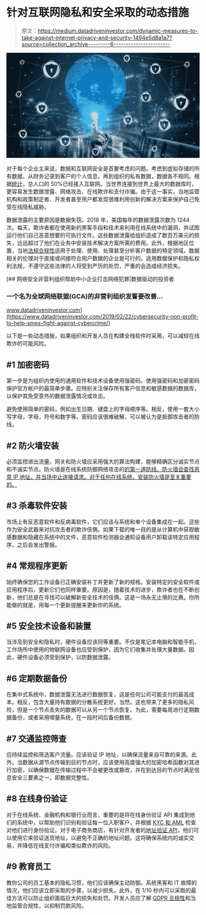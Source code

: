 # 针对互联网隐私和安全采取的动态措施

> 原文：<https://medium.datadriveninvestor.com/dynamic-measures-to-take-against-internet-privacy-and-security-1494e5d8a1a7?source=collection_archive---------6----------------------->

![](img/412d5e9c66300dedbd341245fd76f178.png)

对于每个企业主来说，数据和互联网安全是首要考虑的问题。考虑到虚拟存储的所有数据，从财务记录到客户的个人信息，再到组织的私有数据，数据各不相同。根据[统计](https://www.statista.com/topics/2476/online-privacy/)，总人口的 50%已经接入互联网。当世界连接到世界上最大的数据库时，更容易发生数据泄露、网络攻击、在线欺诈和支付诈骗。由于这一事实，当地监管机构和政策制定者、开发者甚至用户都发现很难利用创新的解决方案来保护自己免受在线隐私威胁。

数据泄露的主要原因是数据失窃。2018 年，美国每年的数据泄露次数为 1244 次。每天，欺诈者都在使用新的黑客手段和技术来利用在线系统中的漏洞，并试图运行他们自己恶意想要的可执行文件。这些数据泄露给组织造成了数百万美元的损失，远远超过了他们在业务中安装技术解决方案所需的费用。此外，根据地区位置，当地[法规合规性](https://shuftipro.com/blogs/shufti-pro-gdpr-review-2018-protected-clients-regulatory-fines/)适用于处理、使用、处理甚至分析客户数据的特定领域。数据相关的伦理对于直接或间接符合用户数据的企业是可行的。适用数据保护和隐私权利法规，不遵守这些法律的人将受到严厉的处罚，严重的会造成经济损失。

[](https://www.datadriveninvestor.com/2019/02/22/cybersecurity-non-profit-to-help-smes-fight-against-cybercrime/) [## 网络安全非营利组织帮助中小企业打击网络犯罪|数据驱动的投资者

### 一个名为全球网络联盟(GCA)的非营利组织发誓要改善…

www.datadriveninvestor.com](https://www.datadriveninvestor.com/2019/02/22/cybersecurity-non-profit-to-help-smes-fight-against-cybercrime/) 

以下是一些动态措施，如果组织和开发人员在构建全栈软件时采用，可以减轻在线欺诈的可能风险。

## **#1 加密密码**

第一步是为组织内使用的通用软件和技术设备使用强密码。使用强密码和加密密码保护官方帐户的最简单步骤。应特别关注保存所有客户信息和敏感数据的数据库，以保护其免受意外的数据泄露情况或攻击。

避免使用简单的密码，例如出生日期、键盘上的字母顺序等。相反，使用一套大小写字母，字母，符号和数字等。密码应该很难破解，可以被认为是抵御攻击者的防线。

## **#2 防火墙安装**

必须监控进出流量。网关和防火墙应采用强大的算法构建，能够精确区分诚实节点和不诚实节点。防火墙是在线系统防御网络攻击的[的第一道防线。防火墙会查找恶意 IP 地址，并当场中止连接请求。对于任何在线系统，安装防火墙是至关重要的。](https://shuftipro.com/blogs/identity-theft-protection-8-security-issues-every-business-needs-to-deal-in-2019/)

## **#3 杀毒软件安装**

市场上有反恶意软件和反病毒软件，它们应该与系统和单个设备集成在一起。这些作为安全武器来对抗攻击者的欺诈伎俩。如果下载的唯一目的是从计算机中获取敏感数据和隐藏在系统中的文件，恶意软件检测器会通知设备用户卸载该特定应用程序，之后会发出警报。

## **#4 常规程序更新**

始终确保您的工作设备已正确安装补丁并更新了新的规格。安装特定的安全软件或应用程序后，更新它们也同样重要。原因是，随着技术的进步，欺诈者也在不断创新，他们总是在寻找可以破解新安全技术的伎俩。这是一场永无止境的比赛。你所能做的就是，用每一个更新提醒来更新你的系统。

## **#5 安全技术设备和装置**

当涉及到安全和隐私时，硬件设备应该同等重要。不仅是笔记本电脑和智能手机，工作场所中使用的物联网设备也应受到保护，因为它们收集并处理大量数据。因此，硬件设备必须受到保护，以防数据泄露。

## **#6 定期数据备份**

在集中式系统中，数据泄露无法进行数据恢复，这是任何公司可能支付的最高成本。相反，包含大量持有数据的分散系统更好。当然，这也带来了更多的隐私风险，但是一个节点丢失的数据可以从另一个节点恢复。为此，需要每周进行定期数据备份，或者采用增量系统，在一段时间后备份数据。

## **#7 交通监控筛查**

应持续监控和筛选客户流量。应该验证 IP 地址，以确保流量来自可靠的来源。此外，当数据从源节点传输到目的节点时，应该使用高度强大的加密哈希函数对其进行加密，以确保数据在传输过程中不会被更改或篡改，并在到达目的节点时满足信息安全三要素之一，即数据完整性。

## **#8 在线身份验证**

对于在线系统、金融机构和银行业而言，重要的是将在线身份验证 API 集成到他们的系统中，以帮助他们识别和验证每一位入职客户，并根据 [KYC 和 AML](https://shuftipro.com/globally-trusted-kyc-aml-provider/) 检查对他们进行身份验证。对于电子商务商店，有针对开发者的[地址验证 API](https://shuftipro.com/api/docs/#address-service)，他们可以使用它来验证送货地址，以避免不正确的地址问题。这将确保系统内的诚实交易，并降低在线支付诈骗和类似欺诈的风险。

## **#9 教育员工**

教你公司的员工基本的隐私习惯，他们应该确保主动防御。系统黑客和 IT 故障的情况，他们应该立即采取的步骤，以减少损失。此外，在 1/10 秒内可以采取的最佳方法可以防止组织面临巨大的损失和处罚。开发人员应了解 [GDPR 合规性](https://dev.to/emily3103/importance-of-gdpr-compliance-in-a-development-project-44o3)和当地监管合规性，以抑制罚款风险。